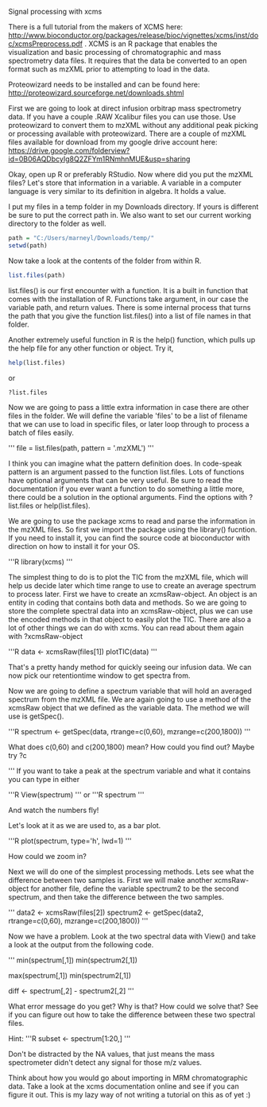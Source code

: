Signal processing with xcms

There is a full tutorial from the makers of XCMS here: http://www.bioconductor.org/packages/release/bioc/vignettes/xcms/inst/doc/xcmsPreprocess.pdf .  XCMS is an R package that enables the visualization and basic processing of chromatographic and mass spectrometry data files. It requires that the data be converted to an open format such as mzXML prior to attempting to load in the data.

Proteowizard needs to be installed and can be found here: http://proteowizard.sourceforge.net/downloads.shtml

First we are going to look at direct infusion orbitrap mass spectrometry data. If you have a couple .RAW Xcalibur files you can use those. Use proteowizard to convert them to mzXML without any additional peak picking or processing available with proteowizard. There are a couple of mzXML files available for download from my google drive account here: https://drive.google.com/folderview?id=0B06AQDbcyIg8Q2ZFYm1RNmhnMUE&usp=sharing

Okay, open up R or preferably RStudio. Now where did you put the mzXML files? Let's store that information in a variable. A variable in a computer language is very similar to its definition in algebra. It holds a value.

I put my files in a temp folder in my Downloads directory. If yours is different be sure to put the correct path in. We also want to set our current working directory to the folder as well.

``` R
path = "C:/Users/marneyl/Downloads/temp/"
setwd(path)
```

Now take a look at the contents of the folder from within R.

``` R
list.files(path)
```

list.files() is our first encounter with a function. It is a built in function that comes with the installation of R. Functions take argument, in our case the variable path, and return values. There is some internal process that turns the path that you give the function list.files() into a list of file names in that folder.

Another extremely useful function in R is the help() function, which pulls up the help file for any other function or object. Try it,

``` R
help(list.files)
```

or

``` R
?list.files
```

Now we are going to pass a little extra information in case there are other files in the folder. We will define the variable 'files' to be a list of filename that we can use to load in specific files, or later loop through to process a batch of files easily.

'''
file = list.files(path, pattern = '.mzXML')
'''

I think you can imagine what the pattern definition does. In code-speak pattern is an argument passed to the function list.files. Lots of functions have optional arguments that can be very useful. Be sure to read the documentation if you ever want a function to do something a little more, there could be a solution in the optional arguments. Find the options with ?list.files or help(list.files).

We are going to use the package xcms to read and parse the information in the mzXML files. So first we import the package using the library() fucntion. If you need to install it, you can find the source code at bioconductor with direction on how to install it for your OS.

'''R
library(xcms)
'''

The simplest thing to do is to plot the TIC from the mzXML file, which will help us decide later which time range to use to create an average spectrum to process later. First we have to create an xcmsRaw-object. An object is an entity in coding that contains both data and methods. So we are going to store the complete spectral data into an xcmsRaw-object, plus we can use the encoded methods in that object to easily plot the TIC. There are also a lot of other things we can do with xcms. You can read about them again with ?xcmsRaw-object

'''R
data <- xcmsRaw(files[1])
plotTIC(data)
'''

That's a pretty handy method for quickly seeing our infusion data. We can now pick our retentiontime window to get spectra from.

Now we are going to define a spectrum variable that will hold an averaged spectrum from the mzXML file. We are again going to use a method of the xcmsRaw object that we defined as the variable data. The method we will use is getSpec().

'''R
spectrum <- getSpec(data, rtrange=c(0,60), mzrange=c(200,1800))
'''

What does c(0,60) and c(200,1800) mean? How could you find out? Maybe try ?c

'''
If you want to take a peak at the spectrum variable and what it contains you can type in either

'''R
View(spectrum)
'''
or
'''R
spectrum
'''

And watch the numbers fly!

Let's look at it as we are used to, as a bar plot.

'''R
plot(spectrum, type='h', lwd=1)
'''

How could we zoom in?

Next we will do one of the simplest processing methods. Lets see what the difference between two samples is. First we will make another xcmsRaw-object for another file, define the variable spectrum2 to be the second spectrum, and then take the difference between the two samples.

'''
data2 <- xcmsRaw(files[2])
spectrum2 <- getSpec(data2, rtrange=c(0,60), mzrange=c(200,1800))
'''

Now we have a problem. Look at the two spectral data with View() and take a look at the output from the following code.

'''
min(spectrum[,1])
min(spectrum2[,1])

max(spectrum[,1])
min(spectrum2[,1])

diff <- spectrum[,2] - spectrum2[,2]
'''

What error message do you get? Why is that? How could we solve that?
See if you can figure out how to take the difference between these two spectral files.

Hint:
'''R
subset <- spectrum[1:20,]
'''

Don't be distracted by the NA values, that just means the mass spectrometer didn't detect any signal for those m/z values.

Think about how you would go about importing in MRM chromatographic data. Take a look at the xcms documentation online and see if you can figure it out. This is my lazy way of not writing a tutorial on this as of yet :)

